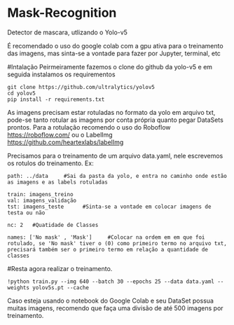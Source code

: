 # Mask-Recognition
Detector de mascara, utlizando o Yolo-v5

É recomendado o uso do google colab com a gpu ativa para o treinamento das imagens, mas sinta-se a 
vontade para fazer por Jupyter, terminal, etc

#Intalação
Peirmeiramente fazemos o clone do github da yolo-v5
e em seguida instalamos os requirementos

```
git clone https://github.com/ultralytics/yolov5
cd yolov5
pip install -r requirements.txt
```

As imagens precisam estar rotuladas no formato da yolo em arquivo txt,
pode-se tanto rotular as imagens por conta própria quanto pegar DataSets prontos.
Para a rotulação recomendo o uso do Roboflow https://roboflow.com/ 
ou o LabelImg https://github.com/heartexlabs/labelImg

Precisamos para o treinamento de um arquivo data.yaml,
nele escrevemos os rotulos do treinamento.
Ex:
```
path: ../data     #Sai da pasta da yolo, e entra no caminho onde estão as imagens e as labels rotuladas

train: imagens_treino
val: imagens_validação
tst: imagens_teste      #Sinta-se a vontade em colocar imagens de testa ou não

nc: 2   #Quatidade de Classes

names: ['No mask' , 'Mask']     #Colocar na ordem em em que foi rotulado, se 'No mask' tiver o (0) como primeiro termo no arquivo txt,
precisará também ser o primeiro termo em relação a quantidade de classes
```

#Resta agora realizar o treinamento.

```
!python train.py --img 640 --batch 30 --epochs 25 --data data.yaml --weights yolov5s.pt --cache
```
Caso esteja usando o notebook do Google Colab e seu DataSet possua muitas imagens, recomendo que faça uma divisão de até 500 imagens por treinamento.










